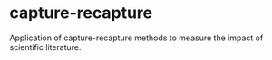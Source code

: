 # capture-recapture
Application of capture-recapture methods to measure the impact of scientific literature.
